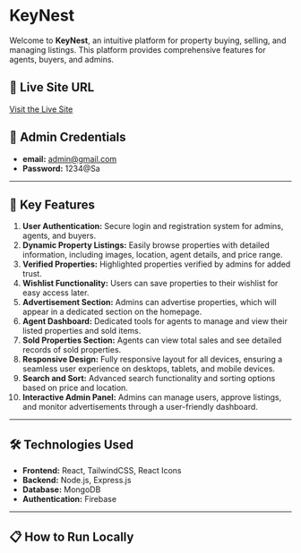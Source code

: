 # KeyNest  

Welcome to **KeyNest**, an intuitive platform for property buying, selling, and managing listings. This platform provides comprehensive features for agents, buyers, and admins.  

## 🔗 Live Site URL  
[Visit the Live Site](https://your-website-url.com)  

## 👤 Admin Credentials  
- **email:** admin@gmail.com  
- **Password:** 1234@Sa  

---

## 🚀 Key Features  

1. **User Authentication:** Secure login and registration system for admins, agents, and buyers.  
2. **Dynamic Property Listings:** Easily browse properties with detailed information, including images, location, agent details, and price range.  
3. **Verified Properties:** Highlighted properties verified by admins for added trust.  
4. **Wishlist Functionality:** Users can save properties to their wishlist for easy access later.  
5. **Advertisement Section:** Admins can advertise properties, which will appear in a dedicated section on the homepage.  
6. **Agent Dashboard:** Dedicated tools for agents to manage and view their listed properties and sold items.  
7. **Sold Properties Section:** Agents can view total sales and see detailed records of sold properties.  
8. **Responsive Design:** Fully responsive layout for all devices, ensuring a seamless user experience on desktops, tablets, and mobile devices.  
9. **Search and Sort:** Advanced search functionality and sorting options based on price and location.  
10. **Interactive Admin Panel:** Admins can manage users, approve listings, and monitor advertisements through a user-friendly dashboard.  

---

## 🛠️ Technologies Used  

- **Frontend:** React, TailwindCSS, React Icons  
- **Backend:** Node.js, Express.js  
- **Database:** MongoDB  
- **Authentication:** Firebase  

---

## 📋 How to Run Locally  

